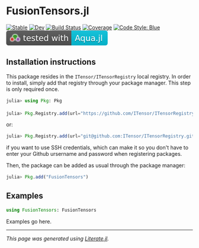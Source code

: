 # FusionTensors.jl

[![Stable](https://img.shields.io/badge/docs-stable-blue.svg)](https://ITensor.github.io/FusionTensors.jl/stable/)
[![Dev](https://img.shields.io/badge/docs-dev-blue.svg)](https://ITensor.github.io/FusionTensors.jl/dev/)
[![Build Status](https://github.com/ITensor/FusionTensors.jl/actions/workflows/Tests.yml/badge.svg?branch=main)](https://github.com/ITensor/FusionTensors.jl/actions/workflows/Tests.yml?query=branch%3Amain)
[![Coverage](https://codecov.io/gh/ITensor/FusionTensors.jl/branch/main/graph/badge.svg)](https://codecov.io/gh/ITensor/FusionTensors.jl)
[![Code Style: Blue](https://img.shields.io/badge/code%20style-blue-4495d1.svg)](https://github.com/invenia/BlueStyle)
[![Aqua](https://raw.githubusercontent.com/JuliaTesting/Aqua.jl/master/badge.svg)](https://github.com/JuliaTesting/Aqua.jl)

## Installation instructions

This package resides in the `ITensor/ITensorRegistry` local registry.
In order to install, simply add that registry through your package manager.
This step is only required once.
```julia
julia> using Pkg: Pkg

julia> Pkg.Registry.add(url="https://github.com/ITensor/ITensorRegistry")
```
or:
```julia
julia> Pkg.Registry.add(url="git@github.com:ITensor/ITensorRegistry.git")
```
if you want to use SSH credentials, which can make it so you don't have to enter your Github ursername and password when registering packages.

Then, the package can be added as usual through the package manager:

```julia
julia> Pkg.add("FusionTensors")
```

## Examples

````julia
using FusionTensors: FusionTensors
````

Examples go here.

---

*This page was generated using [Literate.jl](https://github.com/fredrikekre/Literate.jl).*

